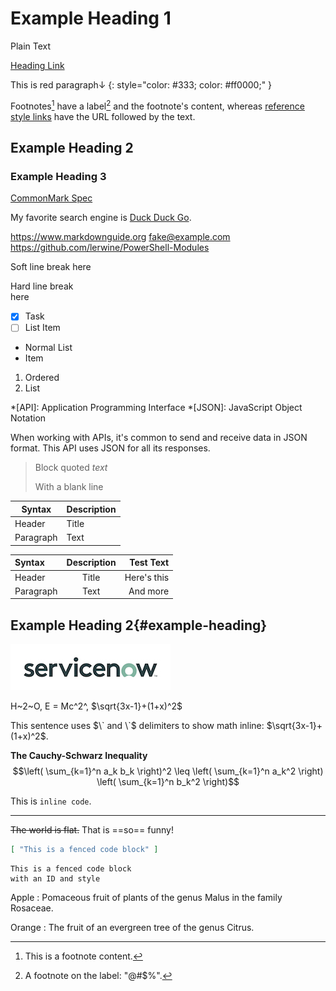 # Example Heading 1

<!-- markdownlint-disable MD034 -->

Plain Text

[Heading Link](#example-heading)

This is red paragraph&darr;
{: style="color: #333; color: #ff0000;" }

Footnotes[^2] have a label[^@#$%] and the footnote's content, whereas [reference style links][1] have the URL followed by the text.

## Example Heading 2

### Example Heading 3

[CommonMark Spec](https://spec.commonmark.org/0.31.2/)

My favorite search engine is [Duck Duck Go](https://duckduckgo.com "The best search engine for privacy").

<https://www.markdownguide.org>
<fake@example.com>
https://github.com/lerwine/PowerShell-Modules

Soft line break
here

Hard line break\
here

- [X] Task
- [ ] List Item

- Normal List
- Item

1. Ordered
2. List

*[API]: Application Programming Interface
*[JSON]: JavaScript Object Notation

When working with APIs, it's common to send and receive data in JSON format.
This API uses JSON for all its responses.

> Block quoted
> *text*
>
> With a blank line

| Syntax      | Description |
| ----------- | ----------- |
| Header      | Title       |
| Paragraph   | Text        |

| Syntax      | Description | Test Text     |
| :---        |    :----:   |          ---: |
| Header      | Title       | Here's this   |
| Paragraph   | Text        | And more      |

## Example Heading 2{#example-heading}

![alt attribute goes here](./sn-logo.jpg "This is a Title" )

H~2~O, E = Mc^2^, $\sqrt{3x-1}+(1+x)^2$

This sentence uses $\` and \`$ delimiters to show math inline: $`\sqrt{3x-1}+(1+x)^2`$.

**The Cauchy-Schwarz Inequality**
$$\left( \sum_{k=1}^n a_k b_k \right)^2 \leq \left( \sum_{k=1}^n a_k^2 \right) \left( \sum_{k=1}^n b_k^2 \right)$$

This is `inline code`.

---

~~The world is flat.~~ That is ==so== funny!

```json
[ "This is a fenced code block" ]
```

``` { .html #codeId style="color: #333; background: #f8f8f8;" }
This is a fenced code block
with an ID and style
```

Apple
:   Pomaceous fruit of plants of the genus Malus in
    the family Rosaceae.

Orange
:   The fruit of an evergreen tree of the genus Citrus.

[1]: <https://github.com/xoofx/markdig/blob/master/readme.md> "Markdig Documentation"
[^2]: This is a footnote content.
[^@#$%]: A footnote on the label: "@#$%".
